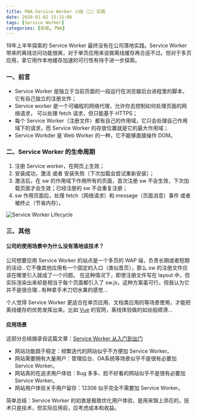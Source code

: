 ```yaml
---
title: PWA-Service Worker 小结（二）实践
date: 2020-01-02 15:15:08
tags: [Service Worker]
categories: [前端, PWA]
---
```

19年上半年探索的 Service Worker 最终没有在公司落地实践。Service Worker 带来的离线访问功能很爽，对于单页应用来说做离线缓存再合适不过。但对于多页应用，拿它用作本地缓存加速的可行性有待于进一步探索。

<!--more-->

### 一、前言
* Service Worker 是独立于当前页面的一段运行在浏览器后台进程里的脚本，它有自己独立的注册文件；
* Service worker 是一个可编程的网络代理，允许你去控制如何处理页面的网络请求， 可以处理 fetch 请求，但只能基于 HTTPS；
* 每个 Service Worker（注册文件）都有自己的作用域，它只会处理自己作用域下的请求，而 Service Worker 的存放位置就是它的最大作用域；
* Service Workder 是 Web Worker 的一种，它不能够直接操作 DOM。

### 二、Service Worker 的生命周期
1. 注册 Service worker，在网页上生效；
2. 安装成功，激活 或者 安装失败（下次加载会尝试重新安装）；
3. 激活后，在 sw 的作用域下作用所有的页面，首次注册 sw 不会生效，下次加载页面才会生效；已经注册的 sw 不会重复注册；
4. sw 作用页面后，处理 fetch（网络请求）和 message（页面消息）事件 或者 被终止（节省内存）。

![](/Service-Worker-Lifecycle.png "Service Worker Lifecycle")

### 三、其他
#### 公司的使用场景中为什么没有落地该技术？
公司想要应用 Service Worker 的站点是一个多页的 WAP 端，负责长期或者短期的活动...它不像其他应用有一个固定的入口（类似首页），那么 sw 的注册文件应该在哪里引入就成了一个问题。
在这种情况下，即使注册文件写在 layout 中，但实际渲染出来却是相当于每个页面都引入了 sw.js，这种方案虽可行，但我认为它并不是很合理...有种拿手术刀切水果的感觉...

个人觉得 Service Worker 更适合在单页应用、文档类应用的等场景使用，才能把离线缓存的优势发挥出来。比如 [Vue](https://cn.vuejs.org/) 的官网，离线体验做的如丝般顺滑...
#### 应用场景
这部分总结摘录自这篇文章：[Service Worker 从入门到出门](https://juejin.im/post/5d26aec1f265da1ba56b47ea#heading-6)

* 网站功能趋于稳定：频繁迭代的网站似乎不方便加 Service Worker。
* 网站需要拥有大量用户：管理后台、OA系统等场景似乎不是很有必要加 Service Worker。
* 网站真的在追求用户体验：Bug 多多、脸不好看的网站似乎不是很有必要加 Service Worker。
* 网站用户体验关乎用户留存：12306 似乎完全不需要加 Service Worker。
  
简单总结：Service Worker 的初衷是极致优化用户体验，是用来锦上添花的，技术只是技术，但实际应用前，应考虑成本和收益。